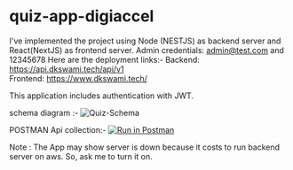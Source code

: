 # quiz-app-digiaccel
I've implemented the project using Node (NESTJS) as backend server and React(NextJS) as frontend server.
Admin credentials: admin@test.com and 12345678
Here are the deployment links:-
Backend:  https://api.dkswami.tech/api/v1
<br/>
Frontend: https://www.dkswami.tech/

This application includes authentication with JWT.

schema diagram :-
![Quiz-Schema](https://user-images.githubusercontent.com/63348699/207048442-80175fb9-a2a8-4d6c-82ba-836eb24b0b4f.jpeg)

POSTMAN Api collection:-
[![Run in Postman](https://run.pstmn.io/button.svg)](https://app.getpostman.com/run-collection/252f0e099a571eb860ac?action=collection%2Fimport)

Note : The App may show server is down because it costs to run backend server on aws.
So, ask me to turn it on.
